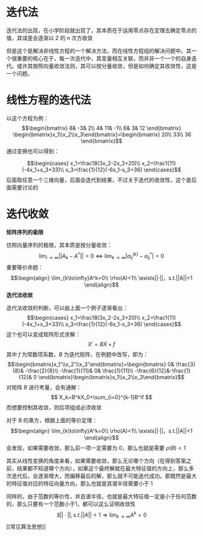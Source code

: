 # 迭代法

迭代法的出现，在小学阶段就出现了，其本质在于运用零点存在定理去确定零点的值，其误差会逐渐以 2 的 n 次方收敛

但是这个是解决非线性方程的一个解决方法，而在线性方程组的解决问题中。其一个很重要的核心在于，每一次迭代中，其变量相互关联，而并非一个一个的自身迭代。或许其按照向量收敛法则，其可以按分量收敛，但是如何确定其收敛性，这是一个问题。

# 线性方程的迭代法

以这个方程为例：
$$\begin{bmatrix}
8& -3& 2\\
4& 11& -1\\
6& 3& 12
\end{bmatrix}·\begin{bmatrix}x_1\\x_2\\x_3\end{bmatrix}=\begin{bmatrix}
20\\
33\\
36
\end{bmatrix}$$
通过变换也可以得到：

$$\begin{cases}
x_1=\frac18(3x_2-2x_3+20)\\
x_2=\frac1{11}(-4x_1+x_3+33)\\
x_3=\frac{1}{12}(-6x_1-x_3+36)
\end{cases}$$
后面取任意一个三维向量，后面会迭代到结果，不过关于迭代的收敛性，这个是后面需要讨论的


# 迭代收敛

**矩阵序列的极限**

仿照向量序列的极限，其本质是按分量收敛：
$$\lim_{i\to\infty}||A_k-A^*||=0\Leftrightarrow\lim_{k\to\infty}|a^{(k)}_{ij}-a^*_{ij}|=0$$
重要等价命题：
$$\begin{align}
\lim_{k\to\infty}A^k=0\\
\rho(A)<1\\
\exists||·||，s.t.||A||<1
\end{align}$$
**迭代法收敛**

迭代法收敛的判断，可以由上面一个例子逐渐看出：
$$\begin{cases}
x_1=\frac18(3x_2-2x_3+20)\\
x_2=\frac1{11}(-4x_1+x_3+33)\\
x_3=\frac{1}{12}(-6x_1-x_3+36)
\end{cases}$$
这个也可以变成矩阵形式求解：
$$X'=BX+f$$
其中 $f$ 为常数项系数，$B$ 为迭代矩阵，在例题中改写，即为：
$$\begin{bmatrix}x_1'\\x_2'\\x_3'\end{bmatrix}=\begin{bmatrix}
0& \frac{3}{8}& -\frac{2}{8}\\
-\frac{1}{11}& 0& \frac{1}{11}\\
-\frac{6}{12}&-\frac{1}{12}& 0
\end{bmatrix}\begin{bmatrix}x_1\\x_2\\x_3\end{bmatrix}$$
对矩阵 $B$ 进行考量，会有通解：
$$
X_k=B^kX_0+\sum_{i=0}^{k-1}B^if
$$
而想要控制其收敛，则后项组成必须收敛

对于 B 的乘方，根据上面的等价定理：
$$\begin{align}
\lim_{k\to\infty}A^k=0\\
\rho(A)<1\\
\exists||·||，s.t.||A||<1
\end{align}$$
会发现，如果需要收敛，那么前一项一定需要为 0，那么也就是需要 $\rho(B)<1$

其实从线性变换的角度来看，如果需要收敛，那么无论哪个方向（在得到答案之前，结果都不知道哪个方向），如果这个最终解就在最大特征值的方向上，那么多次迭代后，会逐渐增大，而偏移最后的解，那么就不可能迭代成功。那既然是最大的特征值对应的特征向量方向，那么也就是其谱半径需要小于 1

同样的，由于范数的等价性，并且谱半径，也就是最大特征值一定是小于任何范数的，那么只要有一个范数小于1，都可以这么证明收敛性
$$\exists||·||,s.t.||A||<1\Rightarrow\lim_{k\to\infty}A^k=0$$
[[常见算法思想]]
